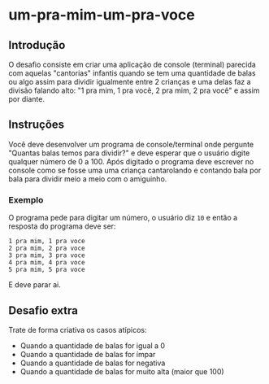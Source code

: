 # um-pra-mim-um-pra-voce

## Introdução

O desafio consiste em criar uma aplicação de console (terminal) parecida com aquelas "cantorias" infantis quando se tem
uma quantidade de balas ou algo assim para dividir igualmente entre 2 crianças e uma delas faz a divisão falando alto:
"1 pra mim, 1 pra você, 2 pra mim, 2 pra você" e assim por diante.

## Instruções
Você deve desenvolver um programa de console/terminal onde pergunte "Quantas balas temos para dividir?" e deve esperar
que o usuário digite qualquer número de 0 a 100. Após digitado o programa deve escrever no console como se fosse uma
uma criança cantarolando e contando bala por bala para dividir meio a meio com o amiguinho.

### Exemplo 
O programa pede para digitar um número, o usuário diz `10` e então a resposta do programa deve ser:
```
1 pra mim, 1 pra voce
2 pra mim, 2 pra voce
3 pra mim, 3 pra voce
4 pra mim, 4 pra voce
5 pra mim, 5 pra voce
```

E deve parar ai.

## Desafio extra
Trate de forma criativa os casos atípicos:
- Quando a quantidade de balas for igual a 0
- Quando a quantidade de balas for ímpar 
- Quando a quantidade de balas for negativa
- Quando a quantidade de balas for muito alta (maior que 100)
